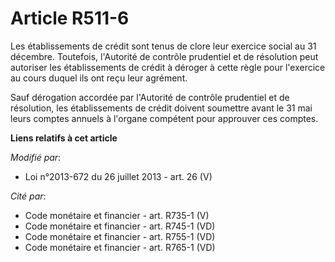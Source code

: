 # Article R511-6

Les établissements de crédit sont tenus de clore leur exercice social au 31 décembre. Toutefois, l'Autorité de contrôle
prudentiel et de résolution peut autoriser les établissements de crédit à déroger à cette règle pour l'exercice au cours
duquel ils ont reçu leur agrément.

Sauf dérogation accordée par l'Autorité de contrôle prudentiel et de résolution, les établissements de crédit doivent
soumettre avant le 31 mai leurs comptes annuels à l'organe compétent pour approuver ces comptes.

**Liens relatifs à cet article**

_Modifié par_:

  - Loi n°2013-672 du 26 juillet 2013 - art. 26 (V)

_Cité par_:

  - Code monétaire et financier - art. R735-1 (V)
  - Code monétaire et financier - art. R745-1 (VD)
  - Code monétaire et financier - art. R755-1 (VD)
  - Code monétaire et financier - art. R765-1 (VD)
